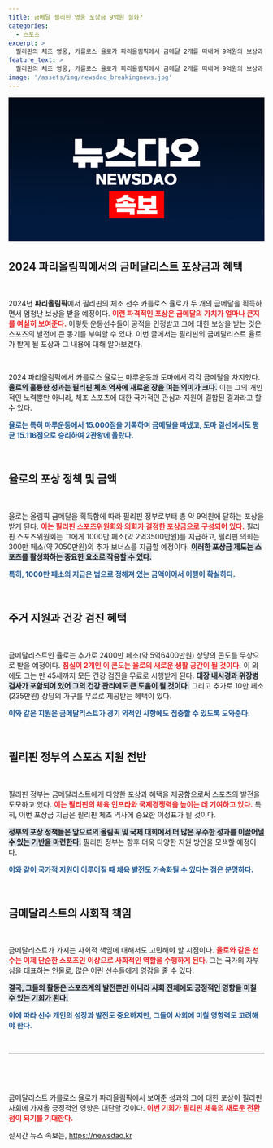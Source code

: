 ```yaml
---
title: 금메달 필리핀 영웅 포상금 9억원 실화?
categories:
  - 스포츠
excerpt: >
  필리핀의 체조 영웅, 카를로스 율로가 파리올림픽에서 금메달 2개를 따내며 9억원의 보상과 고급 콘도, 건강검진까지 무상 지원을 받게 되면서 화제! 필리핀 정부의 통 큰 포상을 살펴보세요!
feature_text: >
  필리핀의 체조 영웅, 카를로스 율로가 파리올림픽에서 금메달 2개를 따내며 9억원의 보상과 고급 콘도, 건강검진까지 무상 지원을 받게 되면서 화제! 필리핀 정부의 통 큰 포상을 살펴보세요!
image: '/assets/img/newsdao_breakingnews.jpg'
---
```


<p><img src="/assets/img/newsdao_breakingnews.jpg" alt="bookingtag 속보" /></p>

<h2 data-ke-size="size26">2024 파리올림픽에서의 금메달리스트 포상금과 혜택</h2>

<p data-ke-size="size16">&nbsp;</p>

<p>2024년 <b>파리올림픽</b>에서 필리핀의 체조 선수 카를로스 율로가 두 개의 금메달을 획득하면서 엄청난 보상을 받을 예정이다. <b><span style="color: #ee2323;">이런 파격적인 포상은 금메달의 가치가 얼마나 큰지를 여실히 보여준다.</span></b> 이렇듯 운동선수들이 공적을 인정받고 그에 대한 보상을 받는 것은 스포츠의 발전에 큰 동기를 부여할 수 있다. 이번 글에서는 필리핀의 금메달리스트 율로가 받게 될 포상과 그 내용에 대해 알아보겠다.</p>

<p data-ke-size="size16">&nbsp;</p>

<p>2024 파리올림픽에서 카를로스 율로는 마루운동과 도마에서 각각 금메달을 차지했다. <b><span style="background-color: #21538527;">율로의 훌륭한 성과는 필리핀 체조 역사에 새로운 장을 여는 의미가 크다.</span></b> 이는 그의 개인적인 노력뿐만 아니라, 체조 스포츠에 대한 국가적인 관심과 지원이 결합된 결과라고 할 수 있다. </p>

<p><b><span style="color: #1a5490;">율로는 특히 마루운동에서 15.000점을 기록하며 금메달을 따냈고, 도마 결선에서도 평균 15.116점으로 승리하여 2관왕에 올랐다.</span></b></p>

<p data-ke-size="size16">&nbsp;</p>

<h2 data-ke-size="size26">율로의 포상 정책 및 금액</h2>

<p data-ke-size="size16">&nbsp;</p>

<p>율로는 올림픽 금메달을 획득함에 따라 필리핀 정부로부터 총 약 9억원에 달하는 포상을 받게 된다. <b><span style="color: #ee2323;">이는 필리핀 스포츠위원회와 의회가 결정한 포상금으로 구성되어 있다.</span></b> 필리핀 스포츠위원회는 그에게 1000만 페소(약 2억3500만원)를 지급하고, 필리핀 의회는 300만 페소(약 7050만원)의 추가 보너스를 지급할 예정이다. <b><span style="background-color: #21538527;">이러한 포상금 제도는 스포츠를 활성화하는 중요한 요소로 작용할 수 있다.</span></b> </p>

<p><b><span style="color: #1a5490;">특히, 1000만 페소의 지급은 법으로 정해져 있는 금액이어서 이행이 확실하다.</span></b></p>

<p data-ke-size="size16">&nbsp;</p>

<h2 data-ke-size="size26">주거 지원과 건강 검진 혜택</h2>

<p data-ke-size="size16">&nbsp;</p>

<p>금메달리스트인 율로는 추가로 2400만 페소(약 5억6400만원) 상당의 콘도를 무상으로 받을 예정이다. <b><span style="color: #ee2323;">침실이 2개인 이 콘도는 율로의 새로운 생활 공간이 될 것이다.</span></b> 이 외에도 그는 만 45세까지 모든 건강 검진을 무료로 시행받게 된다. <b><span style="background-color: #21538527;">대장 내시경과 위장병 검사가 포함되어 있어 그의 건강 관리에도 큰 도움이 될 것이다.</span></b> 그리고 추가로 10만 페소(235만원) 상당의 가구를 무료로 제공받는 혜택이 있다. </p>

<p><b><span style="color: #1a5490;">이와 같은 지원은 금메달리스트가 경기 외적인 사항에도 집중할 수 있도록 도와준다.</span></b></p>

<p data-ke-size="size16">&nbsp;</p>

<h2 data-ke-size="size26">필리핀 정부의 스포츠 지원 전반</h2>

<p data-ke-size="size16">&nbsp;</p>

<p>필리핀 정부는 금메달리스트에게 다양한 포상과 혜택을 제공함으로써 스포츠의 발전을 도모하고 있다. <b><span style="color: #ee2323;">이는 필리핀의 체육 인프라와 국제경쟁력을 높이는 데 기여하고 있다.</span></b> 특히, 이번 포상금 지급은 필리핀 체조 역사에 중요한 이정표가 될 것이다. </p>

<p><b><span style="background-color: #21538527;">정부의 포상 정책들은 앞으로의 올림픽 및 국제 대회에서 더 많은 우수한 성과를 이끌어낼 수 있는 기반을 마련한다.</span></b> 필리핀 정부는 향후 더욱 다양한 지원 방안을 모색할 예정이다.</p>

<p><b><span style="color: #1a5490;">이와 같이 국가적 지원이 이루어질 때 체육 발전도 가속화될 수 있다는 점은 분명하다.</span></b></p>

<p data-ke-size="size16">&nbsp;</p>

<h2 data-ke-size="size26">금메달리스트의 사회적 책임</h2>

<p data-ke-size="size16">&nbsp;</p>

<p>금메달리스트가 가지는 사회적 책임에 대해서도 고민해야 할 시점이다. <b><span style="color: #ee2323;">율로와 같은 선수는 이제 단순한 스포츠인 이상으로 사회적인 역할을 수행하게 된다.</span></b> 그는 국가의 자부심을 대표하는 인물로, 많은 어린 선수들에게 영감을 줄 수 있다. </p>

<p><b><span style="background-color: #21538527;">결국, 그들의 활동은 스포츠계의 발전뿐만 아니라 사회 전체에도 긍정적인 영향을 미칠 수 있는 기회가 된다.</span></b></p>

<p><b><span style="color: #1a5490;">이에 따라 선수 개인의 성장과 발전도 중요하지만, 그들이 사회에 미칠 영향력도 고려해야 한다.</span></b></p>

<p data-ke-size="size16">&nbsp;</p>

<hr style="height:1px; border:none; color: #333; background-color:#333;" />

<p data-ke-size="size16">&nbsp;</p>

<p data-ke-size="size16">&nbsp;</p>

<p>금메달리스트 카를로스 율로가 파리올림픽에서 보여준 성과와 그에 대한 포상이 필리핀 사회에 가져올 긍정적인 영향은 대단할 것이다. <b><span style="color: #ee2323;">이번 기회가 필리핀 체육의 새로운 전환점이 되기를 기대한다.</span></b></p>
실시간 뉴스 속보는, <a href="https://newsdao.kr" rel="dofollow">https://newsdao.kr</a>


